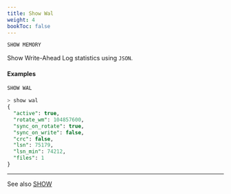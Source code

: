 ```yaml
---
title: Show Wal
weight: 4
bookToc: false
---
```


```SQL
SHOW MEMORY
```

Show Write-Ahead Log statistics using `JSON`.

#### Examples

```SQL
SHOW WAL

> show wal
{
  "active": true,
  "rotate_wm": 104857600,
  "sync_on_rotate": true,
  "sync_on_write": false,
  "crc": false,
  "lsn": 75179,
  "lsn_min": 74212,
  "files": 1
}
```

---

See also [SHOW](/docs/monitoring/show/)
